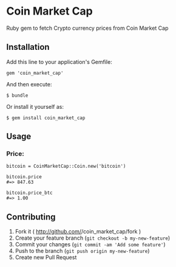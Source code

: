 # Coin Market Cap

Ruby gem to fetch Crypto currency prices from Coin Market Cap

## Installation

Add this line to your application's Gemfile:

    gem 'coin_market_cap'

And then execute:

    $ bundle

Or install it yourself as:

    $ gem install coin_market_cap

## Usage

### Price:

	bitcoin = CoinMarketCap::Coin.new('bitcoin')

	bitcoin.price
	#=> 847.63

	bitcoin.price_btc
	#=> 1.00

## Contributing

1. Fork it ( http://github.com/<my-github-username>/coin_market_cap/fork )
2. Create your feature branch (`git checkout -b my-new-feature`)
3. Commit your changes (`git commit -am 'Add some feature'`)
4. Push to the branch (`git push origin my-new-feature`)
5. Create new Pull Request
